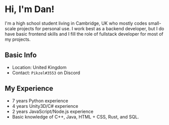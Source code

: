 # Hi, I'm Dan!

I'm a high school student living in Cambridge, UK who mostly codes small-scale projects for personal use. I work best as a backend developer, but I do have basic frontend skills and I fill the role of fullstack developer for most of my projects.

## Basic Info
- Location: United Kingdom
- Contact: `Pikzel#3553` on Discord

## My Experience
- 7 years Python experience
- 4 years Unity3D/C# experience
- 2 years JavaScript/Node.js experience
- Basic knowledge of C++, Java, HTML + CSS, Rust, and SQL.
